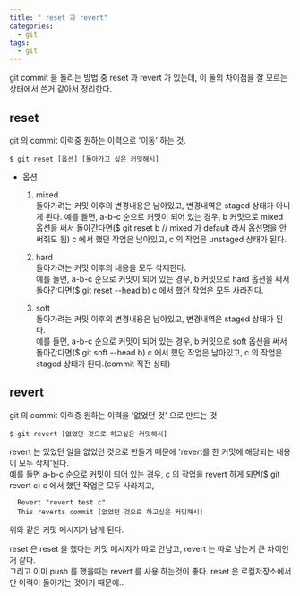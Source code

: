 ```yaml
---
title: " reset 과 revert"
categories:
  - git
tags:
  - git
---
```

git commit 을 돌리는 방법 중 reset 과 revert 가 있는데,
이 둘의 차이점을 잘 모르는 상태에서 쓴거 같아서 정리한다.

reset
---
git 의 commit 이력중 원하는 이력으로 '이동' 하는 것.

    $ git reset [옵션] [돌아가고 싶은 커밋해시]

 - 옵션
    1. mixed  
    돌아가려는 커밋 이후의 변경내용은 남아있고, 변경내역은 staged 상태가 아니게 된다. 
    예를 들면, a-b-c 순으로 커밋이 되어 있는 경우, b 커밋으로 mixed 옵션을 써서 돌아간다면($ git reset b // mixed 가 default 라서 옵션명을 안써줘도 됨)
    c 에서 했던 작업은 남아있고, c 의 작업은 unstaged 상태가 된다. 
     
    2. hard  
    돌아가려는 커밋 이후의 내용을 모두 삭제한다.  
    예를 들면, a-b-c 순으로 커밋이 되어 있는 경우, b 커밋으로 hard 옵션을 써서 돌아간다면($ git reset --head b)
    c 에서 했던 작업은 모두 사라진다.
    
    3. soft  
    돌아가려는 커밋 이후의 변경내용은 남아있고, 변경내역은 staged 상태가 된다.  
    예를 들면, a-b-c 순으로 커밋이 되어 있는 경우, b 커밋으로 soft 옵션을 써서 돌아간다면($ git soft --head b)
    c 에서 했던 작업은 남아있고, c 의 작업은 staged 상태가 된다.(commit 직전 상태)

revert
---
git 의 commit 이력중 원하는 이력을 '없었던 것' 으로 만드는 것

    $ git revert [없었던 것으로 하고싶은 커밋해시]
    
revert 는 있었던 일을 없었던 것으로 만들기 때문에 'revert를 한 커밋에 해당되는 내용이 모두 삭제'된다.  
예를 들면 a-b-c 순으로 커밋이 되어 있는 경우, c 의 작업을 revert 하게 되면($ git revert c) c 에서 했던 작업은 모두 사라지고,
      
      Revert "revert test c"
      This reverts commit [없었던 것으로 하고싶은 커밋해시]

위와 같은 커밋 메시지가 남게 된다.


reset 은 reset 을 했다는 커밋 메시지가 따로 안남고, revert 는 따로 남는게 큰 차이인거 같다.  
그리고 이미 push 를 했을때는 revert 를 사용 하는것이 좋다. reset 은 로컬저장소에서만 이력이 돌아가는 것이기 때문에..